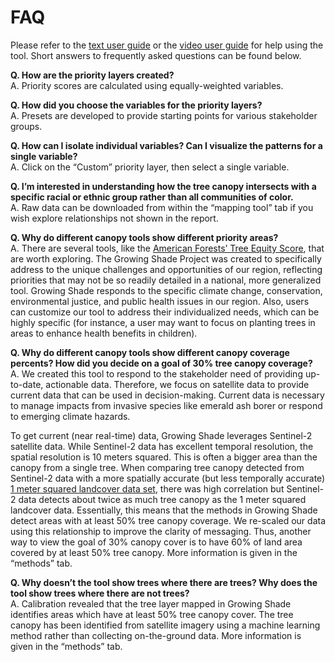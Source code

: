 FAQ
================

Please refer to the
<a href="www/Growing Shade User Guide (January 2022).pdf" target="_blank">text
user guide</a> or the
<a href="https://www.youtube.com/watch?v=R3Qbhaq4gWs" target="_blank">video
user guide</a> for help using the tool. Short answers to frequently
asked questions can be found below. <br>

**Q. How are the priority layers created?** <span
style="line-height: .1;"><br></span> A. Priority scores are calculated
using equally-weighted variables.

**Q. How did you choose the variables for the priority layers?** <span
style="line-height: .1;"><br></span> A. Presets are developed to provide
starting points for various stakeholder groups.

**Q. How can I isolate individual variables? Can I visualize the
patterns for a single variable?** <span
style="line-height: .1;"><br></span> A. Click on the “Custom” priority
layer, then select a single variable.

**Q. I’m interested in understanding how the tree canopy intersects with
a specific racial or ethnic group rather than all communities of
color.** <span style="line-height: .1;"><br></span> A. Raw data can be
downloaded from within the “mapping tool” tab if you wish explore
relationships not shown in the report.

**Q. Why do different canopy tools show different priority areas?**
<span style="line-height: .1;"><br></span> A. There are several tools,
like the
<a href = "https://www.americanforests.org/our-work/tree-equity-score/" target = "_blank">American
Forests’ Tree Equity Score</a>, that are worth exploring. The Growing
Shade Project was created to specifically address to the unique
challenges and opportunities of our region, reflecting priorities that
may not be so readily detailed in a national, more generalized tool.
Growing Shade responds to the specific climate change, conservation,
environmental justice, and public health issues in our region. Also,
users can customize our tool to address their individualized needs,
which can be highly specific (for instance, a user may want to focus on
planting trees in areas to enhance health benefits in children).

**Q. Why do different canopy tools show different canopy coverage
percents? How did you decide on a goal of 30% tree canopy coverage?**
<span style="line-height: .1;"><br></span> A. We created this tool to
respond to the stakeholder need of providing up-to-date, actionable
data. Therefore, we focus on satellite data to provide current data that
can be used in decision-making. Current data is necessary to manage
impacts from invasive species like emerald ash borer or respond to
emerging climate hazards.

To get current (near real-time) data, Growing Shade leverages Sentinel-2
satellite data. While Sentinel-2 data has excellent temporal resolution,
the spatial resolution is 10 meters squared. This is often a bigger area
than the canopy from a single tree. When comparing tree canopy detected
from Sentinel-2 data with a more spatially accurate (but less temporally
accurate)
<a href = "https://gisdata.mn.gov/dataset/base-landcover-twincities" target = "_blank">1
meter squared landcover data set</a>, there was high correlation but
Sentinel-2 data detects about twice as much tree canopy as the 1 meter
squared landcover data. Essentially, this means that the methods in
Growing Shade detect areas with at least 50% tree canopy coverage. We
re-scaled our data using this relationship to improve the clarity of
messaging. Thus, another way to view the goal of 30% canopy cover is to
have 60% of land area covered by at least 50% tree canopy. More
information is given in the “methods” tab.

**Q. Why doesn’t the tool show trees where there are trees? Why does the
tool show trees where there are not trees?** <span
style="line-height: .1;"><br></span> A. Calibration revealed that the
tree layer mapped in Growing Shade identifies areas which have at least
50% tree canopy cover. The tree canopy has been identified from
satellite imagery using a machine learning method rather than collecting
on-the-ground data. More information is given in the “methods” tab.

<br> <br><br><br><br>
